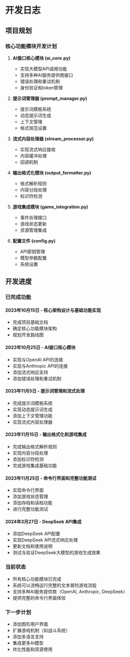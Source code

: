 # 开发日志

## 项目规划

### 核心功能模块开发计划

1. **AI接口核心模块 (ai_core.py)**
   - 实现大模型API调用功能
   - 支持多种AI服务提供商接口
   - 错误处理和重试机制
   - 身份验证和token管理

2. **提示词管理器 (prompt_manager.py)**
   - 提示词模板系统
   - 动态提示词生成
   - 上下文管理
   - 格式规范设置

3. **流式内容处理器 (stream_processor.py)**
   - 实现流式响应接收
   - 内容缓冲处理
   - 回调机制

4. **输出格式化模块 (output_formatter.py)**
   - 格式解析规则
   - 内容分段处理
   - 标识符检测

5. **游戏集成模块 (game_integration.py)**
   - 事件处理接口
   - 游戏状态更新
   - 资源管理集成

6. **配置文件 (config.py)**
   - API密钥管理
   - 模型参数配置
   - 系统设置

## 开发进度

### 已完成功能

#### 2023年10月15日 - 核心架构设计与基础功能实现
- 完成项目基础文档
- 确定核心功能模块架构
- 规划开发路线图

#### 2023年10月25日 - AI接口核心模块
- 实现与OpenAI API的连接
- 实现与Anthropic API的连接
- 添加流式响应支持
- 添加错误处理和重试机制

#### 2023年11月5日 - 提示词管理和流式处理
- 完成提示词模板系统
- 实现动态提示词生成
- 添加上下文管理功能
- 实现流式内容处理器

#### 2023年11月15日 - 输出格式化和游戏集成
- 完成输出格式解析规则
- 实现内容分段处理
- 添加标识符检测
- 完成游戏集成基础功能

#### 2023年11月25日 - 命令行界面和完整功能测试
- 实现命令行界面
- 添加游戏状态管理
- 添加存档和读档功能
- 进行完整功能测试

#### 2024年3月27日 - DeepSeek API集成
- 添加DeepSeek API配置
- 实现DeepSeek API流式响应处理
- 更新文档和使用说明
- 测试与验证DeepSeek大模型的游戏生成效果

### 当前状态
- 所有核心功能模块已完成
- 系统可以流畅运行完整的文本冒险游戏流程
- 支持多种AI服务提供商（OpenAI, Anthropic, DeepSeek）
- 提供完整的命令行界面体验

### 下一步计划
- 添加图形用户界面
- 扩展游戏机制（如战斗系统）
- 添加多语言支持
- 集成更多AI模型
- 优化性能和资源使用